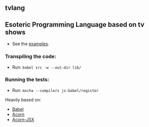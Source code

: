 ## tvlang

## Esoteric Programming Language based on tv shows

* See the [examples](https://github.com/lucasviola/tvlang/tree/master/examples).

### Transpiling the code:

* Run: `babel src -w --out-dir lib/`

### Running the tests:

*  Run: `mocha --compilers js:babel/register`

Heavily based on:
* [Babel](https://github.com/babel/babel)
* [Acorn](https://github.com/marijnh/acorn)
* [Acorn-JSX](https://github.com/RReverser/acorn-jsx)

